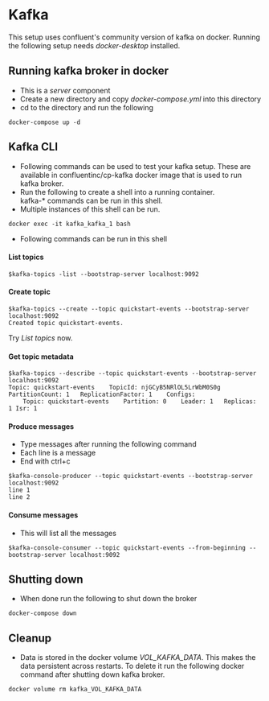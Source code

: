 
# Kafka
This setup uses confluent's community version of kafka on docker.
Running the following setup needs *docker-desktop* installed.


## Running kafka broker in docker 
* This is a *server* component
* Create a new directory and copy *docker-compose.yml* into this directory
* cd to the directory and run the following

```
docker-compose up -d
```


## Kafka CLI
* Following commands can be used to test your kafka setup.
  These are available in confluentinc/cp-kafka docker image that is used to run kafka broker.
* Run the following to create a shell into a running container.  
  kafka-* commands can be run in this shell.
* Multiple instances of this shell can be run.

```
docker exec -it kafka_kafka_1 bash
```

* Following commands can be run in this shell

#### List topics
```
$kafka-topics -list --bootstrap-server localhost:9092
```

#### Create topic
```
$kafka-topics --create --topic quickstart-events --bootstrap-server localhost:9092
Created topic quickstart-events.
```
Try *List topics* now.

#### Get topic metadata
```
$kafka-topics --describe --topic quickstart-events --bootstrap-server localhost:9092
Topic: quickstart-events	TopicId: njGCyB5NRlOL5LrWbM0S0g	PartitionCount: 1	ReplicationFactor: 1	Configs:
	Topic: quickstart-events	Partition: 0	Leader: 1	Replicas: 1	Isr: 1
```

#### Produce messages
* Type messages after running the following command
* Each line is a message
* End with ctrl+c
```
$kafka-console-producer --topic quickstart-events --bootstrap-server localhost:9092
line 1
line 2

```

#### Consume messages
* This will list all the messages
```
$kafka-console-consumer --topic quickstart-events --from-beginning --bootstrap-server localhost:9092
```

## Shutting down
* When done run the following to shut down the broker
```
docker-compose down
```

## Cleanup
* Data is stored in the docker volume *VOL_KAFKA_DATA*. This makes the data persistent across restarts.
To delete it run the following docker command after shutting down kafka broker.
```
docker volume rm kafka_VOL_KAFKA_DATA
```